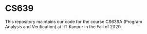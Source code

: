 # CS639

This repository maintains our code for the course CS639A (Program Analysis and Verification) at IIT Kanpur in the Fall of 2020.  
